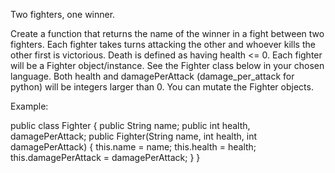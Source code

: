 Two fighters, one winner.

Create a function that returns the name of the winner in a fight between two fighters.
Each fighter takes turns attacking the other and whoever kills the other first is victorious. Death is defined as having health <= 0.
Each fighter will be a Fighter object/instance. See the Fighter class below in your chosen language.
Both health and damagePerAttack (damage_per_attack for python) will be integers larger than 0. You can mutate the Fighter objects.

Example:

public class Fighter {
  public String name;
  public int health, damagePerAttack;
  public Fighter(String name, int health, int damagePerAttack) {
    this.name = name;
    this.health = health;
    this.damagePerAttack = damagePerAttack;
  }
}
